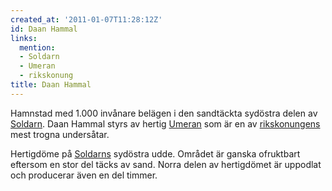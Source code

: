 ```yaml
---
created_at: '2011-01-07T11:28:12Z'
id: Daan Hammal
links:
  mention:
  - Soldarn
  - Umeran
  - rikskonung
title: Daan Hammal
---
```


Hamnstad med 1.000 invånare belägen i den sandtäckta sydöstra delen av [Soldarn]. Daan Hammal styrs
av hertig [Umeran] som är en av [rikskonungens] mest trogna undersåtar.

Hertigdöme på [Soldarns][Soldarn] sydöstra udde. Området är ganska ofruktbart eftersom en stor del
täcks av sand. Norra delen av hertigdömet är uppodlat och producerar även en del timmer.

  [Soldarn]: Soldarn
  [Umeran]: Umeran
  [rikskonungens]: rikskonung